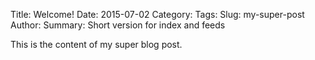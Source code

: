 Title: Welcome!
Date: 2015-07-02
Category: 
Tags: 
Slug: my-super-post
Author: 
Summary: Short version for index and feeds

This is the content of my super blog post.
